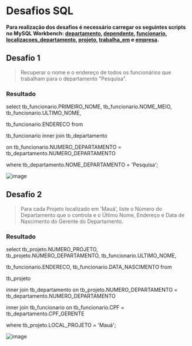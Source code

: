 # Desafios SQL

**Para realização dos desafios é necessário carregar os seguintes scripts no MySQL Workbench: [departamento](https://github.com/dario-gms/Modelagem-de-Dados/blob/main/departamento.sql), [dependente](https://github.com/dario-gms/Modelagem-de-Dados/blob/main/dependente.sql), [funcionario](https://github.com/dario-gms/Modelagem-de-Dados/blob/main/funcionario.sql), [localizacoes_departamento](https://github.com/dario-gms/Modelagem-de-Dados/blob/main/localizacoes_departameto.sql), [projeto](https://github.com/dario-gms/Modelagem-de-Dados/blob/main/projeto.sql), [trabalha_em](https://github.com/dario-gms/Modelagem-de-Dados/blob/main/trabalha_em.sql) e [empresa](https://github.com/dario-gms/Modelagem-de-Dados/blob/main/EMPRESA.sql).**

## Desafio 1

> Recuperar o nome e o endereço de todos os funcionários que trabalham para o departamento "Pesquisa".

### Resultado

select tb_funcionario.PRIMEIRO_NOME, tb_funcionario.NOME_MEIO, tb_funcionario.ULTIMO_NOME,

tb_funcionario.ENDERECO from

tb_funcionario inner join tb_departamento

on tb_funcionario.NUMERO_DEPARTAMENTO = tb_departamento.NUMERO_DEPARTAMENTO

where tb_departamento.NOME_DEPARTAMENTO = 'Pesquisa';

![image](https://user-images.githubusercontent.com/86432208/161077397-06543394-d891-4586-8eae-8780f36303c5.png)

## Desafio 2

> Para cada Projeto localizado em 'Mauá', liste o Número do Departamento que o controla e o Último Nome, Endereço e Data de Nascimento do Gerente do Departamento.

### Resultado

select tb_projeto.NUMERO_PROJETO, tb_projeto.NUMERO_DEPARTAMENTO, tb_funcionario.ULTIMO_NOME,

tb_funcionario.ENDERECO, tb_funcionario.DATA_NASCIMENTO from

tb_projeto

inner join tb_departamento on tb_projeto.NUMERO_DEPARTAMENTO = tb_departamento.NUMERO_DEPARTAMENTO

inner join tb_funcionario on tb_funcionario.CPF = tb_departamento.CPF_GERENTE

where tb_projeto.LOCAL_PROJETO = 'Mauá';

![image](https://user-images.githubusercontent.com/86432208/161080297-179da0a4-65c8-4151-9082-2fcdb3b8345b.png)


